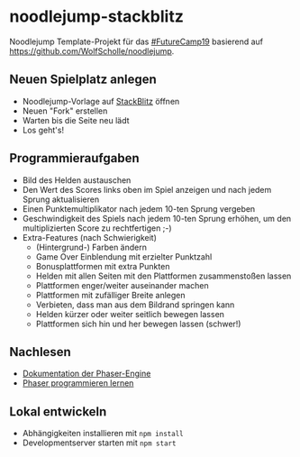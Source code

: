 # noodlejump-stackblitz

Noodlejump Template-Projekt für das [#FutureCamp19](https://futurecamp.digital/) basierend auf <https://github.com/WolfScholle/noodlejump>.

## Neuen Spielplatz anlegen

* Noodlejump-Vorlage auf [StackBlitz](https://stackblitz.com/edit/noodlejump) öffnen
* Neuen "Fork" erstellen
* Warten bis die Seite neu lädt
* Los geht's!

## Programmieraufgaben

* Bild des Helden austauschen
* Den Wert des Scores links oben im Spiel anzeigen und nach jedem Sprung aktualisieren
* Einen Punktemultiplikator nach jedem 10-ten Sprung vergeben
* Geschwindigkeit des Spiels nach jedem 10-ten Sprung erhöhen, um den multiplizierten Score zu rechtfertigen ;-)
* Extra-Features (nach Schwierigkeit)
  * (Hintergrund-) Farben ändern
  * Game Over Einblendung mit erzielter Punktzahl
  * Bonusplattformen mit extra Punkten
  * Helden mit allen Seiten mit den Plattformen zusammenstoßen lassen
  * Plattformen enger/weiter auseinander machen
  * Plattformen mit zufälliger Breite anlegen
  * Verbieten, dass man aus dem Bildrand springen kann
  * Helden kürzer oder weiter seitlich bewegen lassen
  * Plattformen sich hin und her bewegen lassen (schwer!)

## Nachlesen

* [Dokumentation der Phaser-Engine](https://photonstorm.github.io/phaser-ce/)
* [Phaser programmieren lernen](https://phaser.io/learn)

## Lokal entwickeln

* Abhängigkeiten installieren mit `npm install`
* Developmentserver starten mit `npm start`
